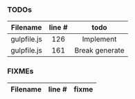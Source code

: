 ### TODOs
| Filename | line # | todo
|:--------:|:------:|:------:
| gulpfile.js | 126 | Implement
| gulpfile.js | 161 | Break generate


### FIXMEs
| Filename | line # | fixme
|:--------:|:------:|:------:
